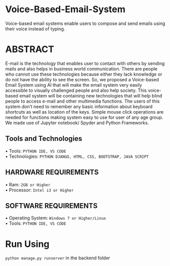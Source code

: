 # Voice-Based-Email-System
Voice-based email systems enable users to compose and send emails using their voice instead of typing. 
# ABSTRACT
E-mail is the technology that enables user to contact with others by sending mails and also helps in business world communication. There are people who cannot use these technologies because either they lack knowledge or do not have the ability to see the screen. So, we proposed a Voice-based Email System using AI that will make the email system very easily accessible to visually challenged people and also help society. This voice-based email system will be containing new technologies that will help blind people to access e-mail and other multimedia functions. The users of this system don’t need to remember any basic information about keyboard shortcuts as well as location of the keys. Simple mouse click operations are needed for functions making system easy to use for user of any age group. We made use of Jupyter notebook/ Spyder and Python Frameworks. 

## Tools and Technologies
•	Tools: ```PYTHON IDE, VS CODE```<br>
•	Technologies: ```PYTHON DJANGO, HTML, CSS, BOOTSTRAP, JAVA SCRIPT```

## HARDWARE REQUIREMENTS
•	Ram: ```2GB or Higher```<br>
•	Processor: ```Intel i3 or Higher```
## SOFTWARE REQUIREMENTS
•	Operating System: ```Windows 7 or Higher/Linux```<br>
•	Tools: ```PYTHON IDE, VS CODE```

# Run Using 
```python manage.py runserver``` 
in the backend folder
